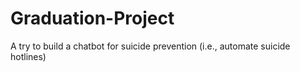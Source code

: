 # Graduation-Project
A try to build a chatbot for suicide prevention (i.e., automate suicide hotlines)
